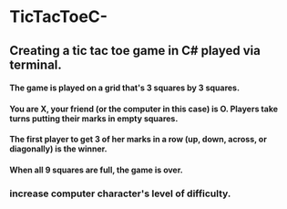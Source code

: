 # TicTacToeC-
## Creating a tic tac toe game in C# played via terminal. 

#### The game is played on a grid that's 3 squares by 3 squares.
#### You are X, your friend (or the computer in this case) is O. Players take turns putting their marks in empty squares.
#### The first player to get 3 of her marks in a row (up, down, across, or diagonally) is the winner.
#### When all 9 squares are full, the game is over. 

### increase computer character's level of difficulty. 
